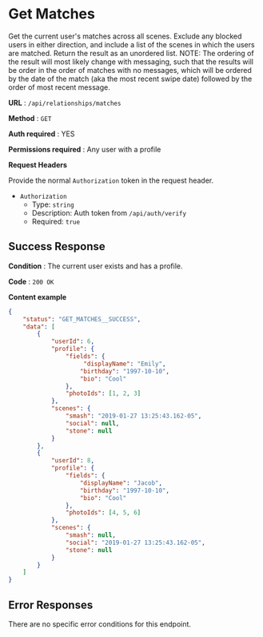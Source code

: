 # Get Matches

Get the current user's matches across all scenes. Exclude any blocked users
in either direction, and include a list of the scenes in which the users are matched.
Return the result as an unordered list. NOTE: The ordering of the result will most likely change
with messaging, such that the results will be order in the order of matches with no messages, which
will be ordered by the date of the match (aka the most recent swipe date) followed by the order
of most recent message.

**URL** : `/api/relationships/matches`

**Method** : `GET`

**Auth required** : YES

**Permissions required** : Any user with a profile

**Request Headers**

Provide the normal `Authorization` token in the request header.

* `Authorization`
  * Type: `string`
  * Description: Auth token from `/api/auth/verify`
  * Required: `true`

## Success Response

**Condition** : The current user exists and has a profile.

**Code** : `200 OK`

**Content example**

```json
{
    "status": "GET_MATCHES__SUCCESS",
    "data": [
        {
            "userId": 6,
            "profile": {
                "fields": {
                     "displayName": "Emily",
                    "birthday": "1997-10-10",
                    "bio": "Cool"
                },
                "photoIds": [1, 2, 3]
            },
            "scenes": {
                "smash": "2019-01-27 13:25:43.162-05",
                "social": null,
                "stone": null
            }
        },
        {
            "userId": 8,
            "profile": {
                "fields": {
                    "displayName": "Jacob",
                    "birthday": "1997-10-10",
                    "bio": "Cool"
                },
                "photoIds": [4, 5, 6]
            },
            "scenes": {
                "smash": null,
                "social": "2019-01-27 13:25:43.162-05",
                "stone": null
            }
        }
    ]
}
```

## Error Responses

There are no specific error conditions for this endpoint.
